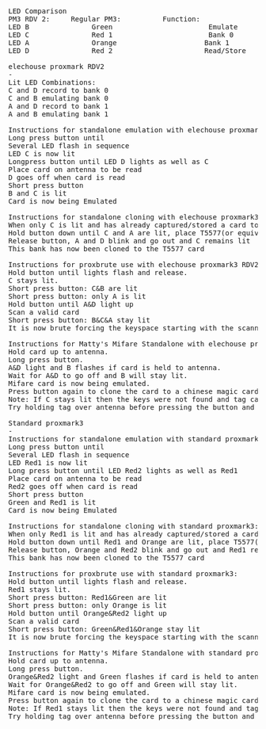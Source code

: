 <pre>
LED Comparison
PM3 RDV 2:     Regular PM3:          Function:
LED B               Green                       Emulate
LED C               Red 1                       Bank 0
LED A               Orange                     Bank 1
LED D               Red 2                      Read/Store

elechouse proxmark RDV2
-
Lit LED Combinations:
C and D record to bank 0
C and B emulating bank 0
A and D record to bank 1
A and B emulating bank 1

Instructions for standalone emulation with elechouse proxmark3 RDV2:
Long press button until
Several LED flash in sequence
LED C is now lit
Longpress button until LED D lights as well as C
Place card on antenna to be read
D goes off when card is read
Short press button
B and C is lit
Card is now being Emulated

Instructions for standalone cloning with elechouse proxmark3 RDV2: 
When only C is lit and has already captured/stored a card to bank 0:
Hold button down until C and A are lit, place T5577(or equivalent) card on LF Antenna
Release button, A and D blink and go out and C remains lit
This bank has now been cloned to the T5577 card

Instructions for proxbrute use with elechouse proxmark3 RDV2: 
Hold button until lights flash and release. 
C stays lit. 
Short press button: C&B are lit 
Short press button: only A is lit 
Hold button until A&D light up 
Scan a valid card 
Short press button: B&C&A stay lit 
It is now brute forcing the keyspace starting with the scanned card and decrimenting the hex values until you find a new valid card

Instructions for Matty's Mifare Standalone with elechouse proxmark3 RDV2:
Hold card up to antenna.
Long press button.
A&D light and B flashes if card is held to antenna.
Wait for A&D to go off and B will stay lit.
Mifare card is now being emulated.
Press button again to clone the card to a chinese magic card.
Note: If C stays lit then the keys were not found and tag can not be emulated.
Try holding tag over antenna before pressing the button and try again.

Standard proxmark3
-
Instructions for standalone emulation with standard proxmark3:
Long press button until
Several LED flash in sequence
LED Red1 is now lit
Long press button until LED Red2 lights as well as Red1
Place card on antenna to be read
Red2 goes off when card is read
Short press button
Green and Red1 is lit
Card is now being Emulated

Instructions for standalone cloning with standard proxmark3: 
When only Red1 is lit and has already captured/stored a card to bank 0:
Hold button down until Red1 and Orange are lit, place T5577(or equivalent) card on LF Antenna
Release button, Orange and Red2 blink and go out and Red1 remains lit
This bank has now been cloned to the T5577 card

Instructions for proxbrute use with standard proxmark3: 
Hold button until lights flash and release. 
Red1 stays lit. 
Short press button: Red1&Green are lit 
Short press button: only Orange is lit 
Hold button until Orange&Red2 light up 
Scan a valid card 
Short press button: Green&Red1&Orange stay lit 
It is now brute forcing the keyspace starting with the scanned card and decrimenting the hex values until you find a new valid card

Instructions for Matty's Mifare Standalone with standard proxmark3:
Hold card up to antenna.
Long press button.
Orange&Red2 light and Green flashes if card is held to antenna.
Wait for Orange&Red2 to go off and Green will stay lit.
Mifare card is now being emulated.
Press button again to clone the card to a chinese magic card.
Note: If Red1 stays lit then the keys were not found and tag can not be emulated.
Try holding tag over antenna before pressing the button and try again.
</pre>